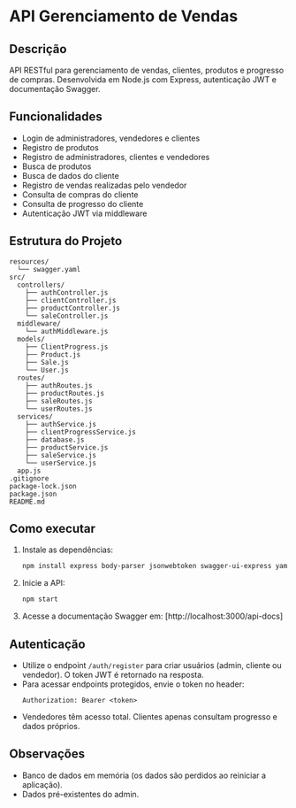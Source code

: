 # API Gerenciamento de Vendas

## Descrição
API RESTful para gerenciamento de vendas, clientes, produtos e progresso de compras. Desenvolvida em Node.js com Express, autenticação JWT e documentação Swagger.

## Funcionalidades
- Login de administradores, vendedores e clientes
- Registro de produtos
- Registro de administradores, clientes e vendedores
- Busca de produtos
- Busca de dados do cliente
- Registro de vendas realizadas pelo vendedor
- Consulta de compras do cliente
- Consulta de progresso do cliente
- Autenticação JWT via middleware

## Estrutura do Projeto
```
resources/
  └── swagger.yaml
src/
  controllers/
    ├── authController.js
    ├── clientController.js
    ├── productController.js
    └── saleController.js
  middleware/
    └── authMiddleware.js
  models/
    ├── ClientProgress.js
    ├── Product.js
    ├── Sale.js
    └── User.js
  routes/
    ├── authRoutes.js
    ├── productRoutes.js
    ├── saleRoutes.js
    └── userRoutes.js
  services/
    ├── authService.js
    ├── clientProgressService.js
    ├── database.js
    ├── productService.js
    ├── saleService.js
    └── userService.js
  app.js
.gitignore
package-lock.json
package.json
README.md
```

## Como executar
1. Instale as dependências:
   ```bash
   npm install express body-parser jsonwebtoken swagger-ui-express yamljs
   ```
2. Inicie a API:
   ```bash
   npm start
   ```
3. Acesse a documentação Swagger em: [http://localhost:3000/api-docs]

## Autenticação
- Utilize o endpoint `/auth/register` para criar usuários (admin, cliente ou vendedor). O token JWT é retornado na resposta.
- Para acessar endpoints protegidos, envie o token no header:
  ```
  Authorization: Bearer <token>
  ```
- Vendedores têm acesso total. Clientes apenas consultam progresso e dados próprios.

## Observações
- Banco de dados em memória (os dados são perdidos ao reiniciar a aplicação).
- Dados pré-existentes do admin.

